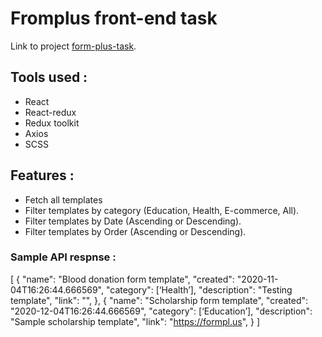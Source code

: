 # Fromplus front-end task

Link to project [form-plus-task](https://makinde-formplus-task.netlify.app/).

## Tools used :

* React
* React-redux
* Redux toolkit
* Axios
* SCSS 


## Features :
* Fetch all templates
* Filter templates by category (Education, Health, E-commerce, All).
* Filter templates by Date (Ascending or Descending).
* Filter templates by Order (Ascending or Descending).

### Sample API respnse :
   [
  {
    "name": "Blood donation form template",
    "created": "2020-11-04T16:26:44.666569",
    "category": [‘Health’],
    "description": "Testing template",
    "link": "",
   },
  {
    "name": "Scholarship form template",
    "created": "2020-12-04T16:26:44.666569",
    "category": [‘Education’],
    "description": "Sample scholarship template",
    "link": "https://formpl.us",
   }
 ]
